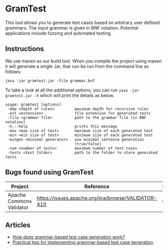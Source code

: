 # GramTest
This tool allows you to generate test cases based on arbitrary user defined grammars. The input grammar is given in BNF notation. Potential applications include fuzzing and automated testing.

## Instructions
We use maven as our build tool. When you compile the project using maven it will generate a single Jar, that can be run from the command line as follows:

`java -jar gramtest.jar -file grammar.bnf`

To take a look at all the additional options, you can run `java -jar gramtest.jar -h` which will print the details as below.

```
usage: gramtest [options]
 -dep <depth of rules>         maximum depth for recursive rules
 -ext <extension>              file extension for generated tests
 -file <grammar file>          path to the grammar file (in BNF notation)
 -h,--help                     prints this message
 -max <max size of test>       maximum size of each generated test
 -min <min size of test>       minimum size of each generated test
 -mingen <minimal generator>   use minimal sentence generation
                               (true/false)
 -num <number of tests>        maximum number of test cases
 -tests <test folder>          path to the folder to store generated tests
```
## Bugs found using GramTest
| Project | Reference | Status |
|---------|---------|--------|
| Apache Commons Validator | https://issues.apache.org/jira/browse/VALIDATOR-410 | Open | 

## Articles

- [How does grammar-based test case generation work?](https://blog.srcclr.com/how-does-grammar-based-test-case-generation-work/)
- [Practical tips for implementing grammar-based test case generation](https://blog.srcclr.com/practical-tips-for-implementing-grammar-based-test-case-generation/)
